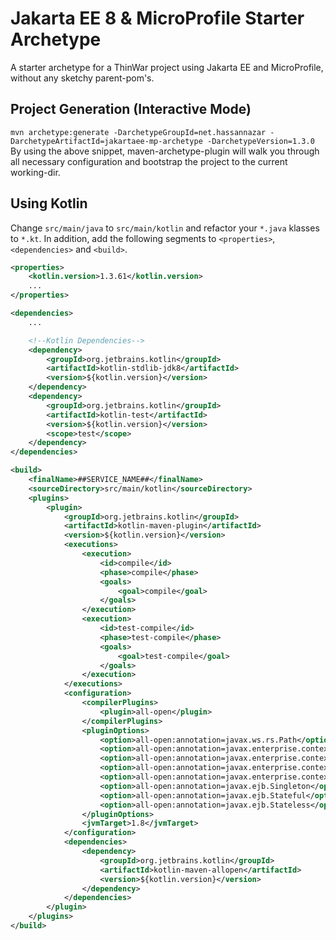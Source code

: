 # Jakarta EE 8 & MicroProfile Starter Archetype
A starter archetype for a ThinWar project using Jakarta EE and MicroProfile, without any sketchy parent-pom's.

## Project Generation (Interactive Mode)

`mvn archetype:generate -DarchetypeGroupId=net.hassannazar -DarchetypeArtifactId=jakartaee-mp-archetype -DarchetypeVersion=1.3.0  `  
By using the above snippet, maven-archetype-plugin will walk you through all necessary configuration and bootstrap the project to the current working-dir.

## Using Kotlin
Change `src/main/java` to `src/main/kotlin` and refactor your `*.java` klasses to `*.kt`. In addition, add the following segments to `<properties>`, `<dependencies>` and `<build>`.
```xml
<properties>
    <kotlin.version>1.3.61</kotlin.version>
    ...
</properties>

<dependencies>
    ...

    <!--Kotlin Dependencies-->
    <dependency>
        <groupId>org.jetbrains.kotlin</groupId>
        <artifactId>kotlin-stdlib-jdk8</artifactId>
        <version>${kotlin.version}</version>
    </dependency>
    <dependency>
        <groupId>org.jetbrains.kotlin</groupId>
        <artifactId>kotlin-test</artifactId>
        <version>${kotlin.version}</version>
        <scope>test</scope>
    </dependency>
</dependencies>

<build>
    <finalName>##SERVICE_NAME##</finalName>
    <sourceDirectory>src/main/kotlin</sourceDirectory>
    <plugins>
        <plugin>
            <groupId>org.jetbrains.kotlin</groupId>
            <artifactId>kotlin-maven-plugin</artifactId>
            <version>${kotlin.version}</version>
            <executions>
                <execution>
                    <id>compile</id>
                    <phase>compile</phase>
                    <goals>
                        <goal>compile</goal>
                    </goals>
                </execution>
                <execution>
                    <id>test-compile</id>
                    <phase>test-compile</phase>
                    <goals>
                        <goal>test-compile</goal>
                    </goals>
                </execution>
            </executions>
            <configuration>
                <compilerPlugins>
                    <plugin>all-open</plugin>
                </compilerPlugins>
                <pluginOptions>
                    <option>all-open:annotation=javax.ws.rs.Path</option>
                    <option>all-open:annotation=javax.enterprise.context.RequestScoped</option>
                    <option>all-open:annotation=javax.enterprise.context.SessionScoped</option>
                    <option>all-open:annotation=javax.enterprise.context.ApplicationScoped</option>
                    <option>all-open:annotation=javax.enterprise.context.Dependent</option>
                    <option>all-open:annotation=javax.ejb.Singleton</option>
                    <option>all-open:annotation=javax.ejb.Stateful</option>
                    <option>all-open:annotation=javax.ejb.Stateless</option>
                </pluginOptions>
                <jvmTarget>1.8</jvmTarget>
            </configuration>
            <dependencies>
                <dependency>
                    <groupId>org.jetbrains.kotlin</groupId>
                    <artifactId>kotlin-maven-allopen</artifactId>
                    <version>${kotlin.version}</version>
                </dependency>
            </dependencies>
        </plugin>
    </plugins>
</build>
```
